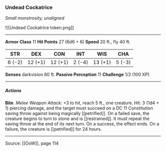 ### Undead Cockatrice
_Small monstrosity, unaligned_

![[Undead Cockatrice token.png]]


---

**Armor Class** 11
**Hit Points** 27 (6d6 + 6)
**Speed** 20 ft., fly 40 ft.

| STR     | DEX     | CON     | INT     | WIS     | CHA     |
|---------|---------|---------|---------|---------|---------|
| 6 (-2) | 12 (+1) | 12 (+1) | 2 (-4) | 13 (+1) | 5 (-3) |

**Senses** darkvision 60 ft.
**Passive Perception** 11
**Challenge** 1/2 (100 XP)

---

##### Actions
**Bite**. _Melee Weapon Attack:_ +3 to hit, reach 5 ft., one creature. Hit: 3 (1d4 + 1) piercing damage, and the target must succeed on a DC 11 Constitution saving throw against being magically [[petrified]]. On a failed save, the creature begins to turn to stone and is [[restrained]]. It must repeat the saving throw at the end of its next turn. On a success, the effect ends. On a failure, the creature is [[petrified]] for 24 hours.


---

Source: [[OoW]], page 114